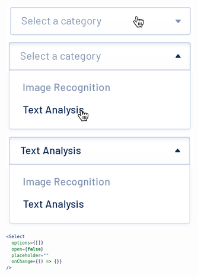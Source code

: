 <div class="examples">
  <div class="example">
    <a href="public/images/components/Select/1.png">
      <img src="public/images/components/Select/1.png" alt="Select 1" />
    </a>
  </div>
  <div class="example">
    <a href="public/images/components/Select/2.png">
      <img src="public/images/components/Select/2.png" alt="Select 2" />
    </a>
  </div>
  <div class="example">
    <a href="public/images/components/Select/3.png">
      <img src="public/images/components/Select/3.png" alt="Select 3" />
    </a>
  </div>
</div>

```jsx
<Select
  options={[]}
  open={false}
  placeholder=""
  onChange={() => {}}
/>
```
